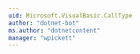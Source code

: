 ```yaml
---
uid: Microsoft.VisualBasic.CallType
author: "dotnet-bot"
ms.author: "dotnetcontent"
manager: "wpickett"
---
```

